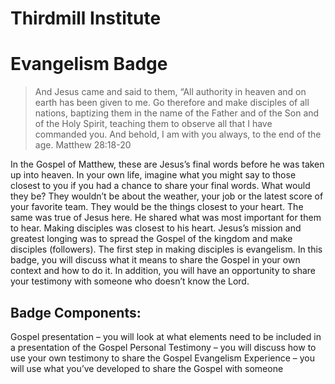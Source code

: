 # Thirdmill Institute

# Evangelism Badge

> And Jesus came and said to them, “All authority in heaven and on earth has been given to me. Go therefore and make disciples of all nations, baptizing them in the name of the Father and of the Son and of the Holy Spirit, teaching them to observe all that I have commanded you. And behold, I am with you always, to the end of the age. Matthew 28:18-20

In the Gospel of Matthew, these are Jesus’s final words before he was taken up into heaven. In your own life, imagine what you might say to those closest to you if you had a chance to share your final words. What would they be? They wouldn’t be about the weather, your job or the latest score of your favorite team. They would be the things closest to your heart. The same was true of Jesus here. He shared what was most important for them to hear. Making disciples was closest to his heart. Jesus’s mission and greatest longing was to spread the Gospel of the kingdom and make disciples (followers). The first step in making disciples is evangelism. In this badge, you will discuss what it means to share the Gospel in your own context and how to do it. In addition, you will have an opportunity to share your testimony with someone who doesn’t know the Lord.

## Badge Components:

Gospel presentation – you will look at what elements need to be included in a presentation of the Gospel
Personal Testimony – you will discuss how to use your own testimony to share the Gospel
Evangelism Experience – you will use what you’ve developed to share the Gospel with someone

